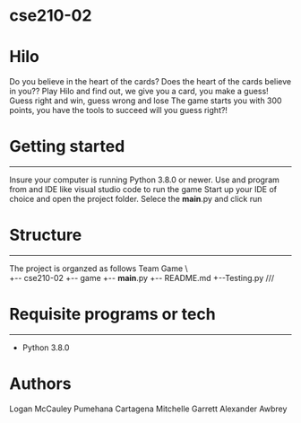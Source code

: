 # cse210-02
# Hilo
Do you believe in the heart of the cards?
Does the heart of the cards believe in you??
Play Hilo and find out, we give you a card, you make a guess!
Guess right and win, guess wrong and lose
The game starts you with 300 points, you have the tools to succeed will you guess right?!

# Getting started
---
Insure your computer is running Python 3.8.0 or newer.
Use and program from and IDE like visual studio code to run the game
Start up your IDE of choice and open the project folder.
Selece the __main__.py and click run

# Structure
---
The project is organzed as follows
Team Game
\\\
+-- cse210-02
    +-- game
    +-- __main__.py
    +-- README.md
    +--Testing.py
///

# Requisite programs or tech
---
* Python 3.8.0

# Authors 

Logan McCauley
Pumehana Cartagena
Mitchelle Garrett
Alexander Awbrey

